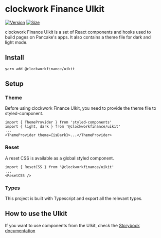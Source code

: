 # clockwork Finance UIkit

[![Version](https://img.shields.io/npm/v/@pancakeswap-libs/uikit)](https://www.npmjs.com/package/@pancakeswap-libs/uikit) [![Size](https://img.shields.io/bundlephobia/min/@pancakeswap-libs/uikit)](https://www.npmjs.com/package/@pancakeswap-libs/uikit)

clockwork Finance UIkit is a set of React components and hooks used to build pages on Pancake's apps. It also contains a theme file for dark and light mode.

## Install

`yarn add @clockworkfinance/uikit`

## Setup

### Theme

Before using clockwork Finance UIkit, you need to provide the theme file to styled-component.

```
import { ThemeProvider } from 'styled-components'
import { light, dark } from '@clockworkfinance/uikit'
...
<ThemeProvider theme={isDark}>...</ThemeProvider>
```

### Reset

A reset CSS is available as a global styled component.

```
import { ResetCSS } from '@clockworkfinance/uikit'
...
<ResetCSS />
```

### Types

This project is built with Typescript and export all the relevant types.

## How to use the UIkit

If you want to use components from the UIkit, check the [Storybook documentation](https://github.com/clockworkfinance/clockworkfinance-uikit)
